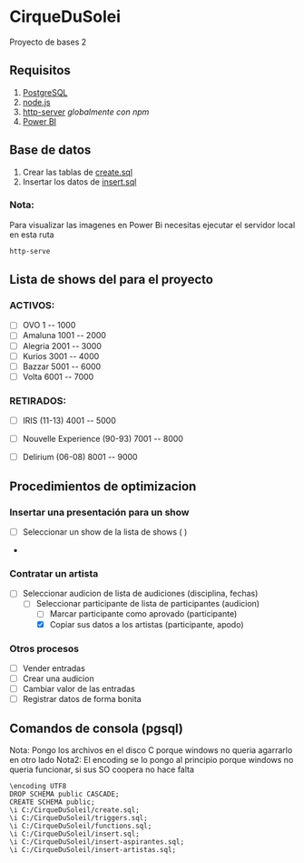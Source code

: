# CirqueDuSolei

Proyecto de bases 2

## Requisitos

1. [PostgreSQL](https://www.postgresql.org/)
2. [node.js](https://nodejs.org/en/)
3. [http-server](https://www.npmjs.com/package/http-server) *globalmente con npm*
4. [Power BI](https://powerbi.microsoft.com/en-us/)

## Base de datos

1. Crear las tablas de [create.sql](./SQL/create.sql)
2. Insertar los datos de [insert.sql](./SQL/insert.sql)

### Nota:

Para visualizar las imagenes en Power Bi necesitas ejecutar el servidor local en esta ruta
```sh
http-serve
```

## Lista de shows del para el proyecto

### ACTIVOS:
- [ ] OVO 1 -- 1000
- [ ] Amaluna 1001 -- 2000
- [ ] Alegria 2001 -- 3000
- [ ] Kurios 3001 -- 4000
- [ ] Bazzar 5001 -- 6000
- [ ] Volta 6001 -- 7000

### RETIRADOS:
- [ ] IRIS (11-13) 4001 -- 5000
- [ ] Nouvelle Experience (90-93) 7001 -- 8000
- [ ] Delirium (06-08) 8001 -- 9000


## Procedimientos de optimizacion

### Insertar una presentación para un show

- [ ] Seleccionar un show de la lista de shows ( )
 - 

### Contratar un artista

- [ ] Seleccionar audicion de lista de audiciones (disciplina, fechas) 
  - [ ] Seleccionar participante de lista de participantes (audicion)
    - [ ] Marcar participante como aprovado (participante)
    - [x] Copiar sus datos a los artistas (participante, apodo)

### Otros procesos

- [ ] Vender entradas
- [ ] Crear una audicion
- [ ] Cambiar valor de las entradas
- [ ] Registrar datos de forma bonita

## Comandos de consola (pgsql)

Nota: Pongo los archivos en el disco C porque windows no queria agarrarlo en otro lado
Nota2: El encoding se lo pongo al principio porque windows no queria funcionar, si sus SO coopera no hace falta

```pgsql
\encoding UTF8
DROP SCHEMA public CASCADE;
CREATE SCHEMA public;
\i C:/CirqueDuSoleil/create.sql;
\i C:/CirqueDuSoleil/triggers.sql;
\i C:/CirqueDuSoleil/functions.sql;
\i C:/CirqueDuSoleil/insert.sql;
\i C:/CirqueDuSoleil/insert-aspirantes.sql;
\i C:/CirqueDuSoleil/insert-artistas.sql;
```
